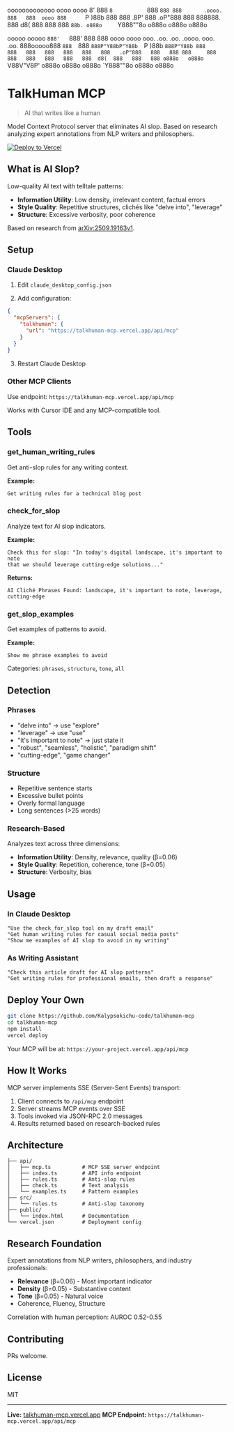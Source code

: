 ooooooooooooo           oooo  oooo
8'   888   `8           `888  `888
     888       .oooo.    888   888  oooo
     888      `P  )88b   888   888 .8P'
     888       .oP"888   888   888888.
     888      d8(  888   888   888 `88b.
    o888o     `Y888""8o o888o o888o o888o

ooooo   ooooo
`888'   `888'
 888     888  oooo  oooo  ooo. .oo.  .oo.    .oooo.   ooo. .oo.
 888ooooo888  `888  `888  `888P"Y88bP"Y88b  `P  )88b  `888P"Y88b
 888     888   888   888   888   888   888   .oP"888   888   888
 888     888   888   888   888   888   888  d8(  888   888   888
o888o   o888o  `V88V"V8P' o888o o888o o888o `Y888""8o o888o o888o

# TalkHuman MCP
> AI that writes like a human

Model Context Protocol server that eliminates AI slop. Based on research analyzing expert annotations from NLP writers and philosophers.

[![Deploy to Vercel](https://vercel.com/button)](https://vercel.com/import/project?template=https://github.com/Kalypsokichu-code/talkhuman-mcp)

## What is AI Slop?

Low-quality AI text with telltale patterns:

- **Information Utility**: Low density, irrelevant content, factual errors
- **Style Quality**: Repetitive structures, clichés like "delve into", "leverage"
- **Structure**: Excessive verbosity, poor coherence

Based on research from [arXiv:2509.19163v1](https://arxiv.org/abs/2509.19163).

## Setup

### Claude Desktop

1. Edit `claude_desktop_config.json`

2. Add configuration:

```json
{
  "mcpServers": {
    "talkhuman": {
      "url": "https://talkhuman-mcp.vercel.app/api/mcp"
    }
  }
}
```

3. Restart Claude Desktop

### Other MCP Clients

Use endpoint: `https://talkhuman-mcp.vercel.app/api/mcp`

Works with Cursor IDE and any MCP-compatible tool.

## Tools

### get_human_writing_rules

Get anti-slop rules for any writing context.

**Example:**
```
Get writing rules for a technical blog post
```

### check_for_slop

Analyze text for AI slop indicators.

**Example:**
```
Check this for slop: "In today's digital landscape, it's important to note
that we should leverage cutting-edge solutions..."
```

**Returns:**
```
AI Cliché Phrases Found: landscape, it's important to note, leverage,
cutting-edge
```

### get_slop_examples

Get examples of patterns to avoid.

**Example:**
```
Show me phrase examples to avoid
```

Categories: `phrases`, `structure`, `tone`, `all`

## Detection

### Phrases

- "delve into" → use "explore"
- "leverage" → use "use"
- "it's important to note" → just state it
- "robust", "seamless", "holistic", "paradigm shift"
- "cutting-edge", "game changer"

### Structure

- Repetitive sentence starts
- Excessive bullet points
- Overly formal language
- Long sentences (>25 words)

### Research-Based

Analyzes text across three dimensions:

- **Information Utility**: Density, relevance, quality (β=0.06)
- **Style Quality**: Repetition, coherence, tone (β=0.05)
- **Structure**: Verbosity, bias

## Usage

### In Claude Desktop

```
"Use the check_for_slop tool on my draft email"
"Get human writing rules for casual social media posts"
"Show me examples of AI slop to avoid in my writing"
```

### As Writing Assistant

```
"Check this article draft for AI slop patterns"
"Get writing rules for professional emails, then draft a response"
```

## Deploy Your Own

```bash
git clone https://github.com/Kalypsokichu-code/talkhuman-mcp
cd talkhuman-mcp
npm install
vercel deploy
```

Your MCP will be at: `https://your-project.vercel.app/api/mcp`

## How It Works

MCP server implements SSE (Server-Sent Events) transport:

1. Client connects to `/api/mcp` endpoint
2. Server streams MCP events over SSE
3. Tools invoked via JSON-RPC 2.0 messages
4. Results returned based on research-backed rules

## Architecture

```
├── api/
│   ├── mcp.ts          # MCP SSE server endpoint
│   ├── index.ts        # API info endpoint
│   ├── rules.ts        # Anti-slop rules
│   ├── check.ts        # Text analysis
│   └── examples.ts     # Pattern examples
├── src/
│   └── rules.ts        # Anti-slop taxonomy
├── public/
│   └── index.html      # Documentation
└── vercel.json         # Deployment config
```

## Research Foundation

Expert annotations from NLP writers, philosophers, and industry professionals:

- **Relevance** (β=0.06) - Most important indicator
- **Density** (β=0.05) - Substantive content
- **Tone** (β=0.05) - Natural voice
- Coherence, Fluency, Structure

Correlation with human perception: AUROC 0.52-0.55

## Contributing

PRs welcome.

## License

MIT

---

**Live:** [talkhuman-mcp.vercel.app](https://talkhuman-mcp.vercel.app)
**MCP Endpoint:** `https://talkhuman-mcp.vercel.app/api/mcp`
